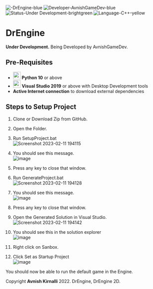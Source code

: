 ![-DrEngine-blue](https://user-images.githubusercontent.com/64523755/218263207-7300e0fd-d4e6-43d1-a375-12e8f12e83c3.svg) ![Developer-AvnishGameDev-blue](https://user-images.githubusercontent.com/64523755/218263243-6fc911b1-b9b1-4a83-9ec4-3783f456610c.svg) ![Status-Under Development-brightgreen](https://user-images.githubusercontent.com/64523755/218263269-cd9e1da2-ce9b-4b8a-811a-b1f501c9060b.svg) ![Language-C++-yellow](https://user-images.githubusercontent.com/64523755/218263304-bfb8792e-86ff-46a5-a8e4-8666a93ab611.svg)



# DrEngine

**Under Development.**
Being Developed by AvnishGameDev.

## Pre-Requisites
* <img src="https://user-images.githubusercontent.com/64523755/218263335-b7f765a8-466d-4d59-bfe7-a7fd5ce4ca6b.png"  width="24" height="24"> **Python 10** or above
* <img src="https://user-images.githubusercontent.com/64523755/218263452-cc54533d-edb3-4468-be01-0e6f4f83902b.png"  width="24" height="24"> **Visual Studio 2019** or above with Desktop Development tools
* **Active Internet connection** to download external dependencies

## Steps to Setup Project
1. Clone or Download Zip from GitHub.
2. Open the Folder.
3. Run SetupProject.bat\
![Screenshot 2023-02-11 194115](https://user-images.githubusercontent.com/64523755/218262571-58718865-3e15-4a6e-926c-a88e9a250ba1.png)

4. You should see this message.\
![image](https://user-images.githubusercontent.com/64523755/218262665-e3b1e9f3-d511-4372-8a69-cadf8188e9d3.png)

5. Press any key to close that window.
6. Run GenerateProject.bat \
![Screenshot 2023-02-11 194128](https://user-images.githubusercontent.com/64523755/218262587-4c6ee5d0-c225-41b6-9c01-98a922ebfda1.png)

7. You should see this message. \
![image](https://user-images.githubusercontent.com/64523755/218262729-77c5afc8-f52e-4771-8ff0-786c375eec9c.png)

9. Press any key to close that window.
10. Open the Generated Solution in Visual Studio. \
![Screenshot 2023-02-11 194142](https://user-images.githubusercontent.com/64523755/218262600-ee008375-d948-48fa-8f47-ef81004ba5e1.png)

11. You should see this in the solution explorer \
![image](https://user-images.githubusercontent.com/64523755/218299652-3871d28a-4721-47ad-a90c-83ad6b40ab6a.png)

12. Right click on Sanbox.
13. Click Set as Startup Project\
![image](https://user-images.githubusercontent.com/64523755/218262825-e61f05ae-4fc8-4a8b-a66e-be76ba230d4c.png)

You should now be able to run the default game in the Engine.

Copyright **Avnish Kirnalli** 2022.
DrEngine, DrEngine 2D.
